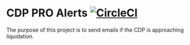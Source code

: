 # CDP PRO Alerts [![CircleCI](https://img.shields.io/circleci/project/github/MainframeHQ/cdp-pro-alerts.svg)](https://circleci.com/gh/MainframeHQ/cdp-pro-alerts) 

The purpose of this project is to send emails if the CDP is approaching liquidation.
